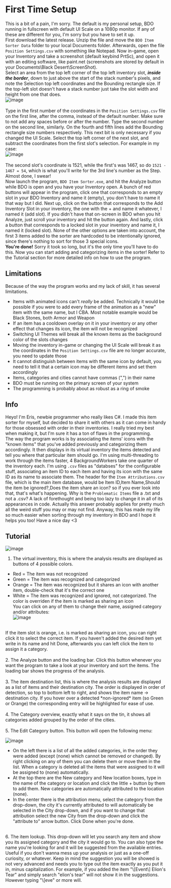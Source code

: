# **First Time Setup**
This is a bit of a pain, I'm sorry. The default is my personal setup, BDO running in fullscreen with default UI Scale on a 1080p monitor. If any of these are different for you, I'm sorry but you have to set it up.<br />
First download the latest release. Unzip the file and move the `BDO Item Sorter Data` folder to your local Documents folder. Afterwards, open the file `Position Settings.csv` with something like Notepad. Now in-game, open your Inventory and take a screenshot (default keybind PrtSc), and open it with an editing software, like paint.net (screenshots are stored by default in your Documents\Black Desert\ScreenShot).<br />
Select an area from the top left corner of the top left inventory slot, ***inside the border***, down to just above the start of the stack number's pixels, and note the Selection top left coordinates and the Bounding rectangle size. If the top-left slot doesn't have a stack number just take the slot width and height from one that does.<br />
![image](https://github.com/ErisLoona/BDO-Item-Sorter/assets/142046400/5e77b546-5562-45ec-8ac6-2e1d81b8362e)<br />
<br />
Type in the first number of the coordinates in the `Position Settings.csv` file on the first line, after the comma, instead of the default number. Make sure to not add any spaces before or after the number. Type the second number on the second line, similarly. On the fourth and fifth lines add the Bounding rectangle size numbers respectively. This next bit is only necessary if you changed the UI Scale. Select the top left corner of the next slot, and subtract the coordinates from the first slot's selection. For example in my case:<br />
![image](https://github.com/ErisLoona/BDO-Item-Sorter/assets/142046400/ba9bdc42-38f5-4456-ac81-f2b50473b776)<br />
<br />
The second slot's coordinate is 1521, while the first's was 1467, so do `1521 - 1467 = 54`, which is what you'll write for the 3rd line's number as the Step.<br/>
Almost done, I swear!<br />
Now launch the program, `BDO Item Sorter.exe`, and hit the Analyze button while BDO is open and you have your Inventory open. A bunch of red buttons will appear in the program, click one that corresponds to an empty slot in your BDO Inventory and name it (empty), you don't have to name it that way but I did. Next up, click on the button that corresponds to the Add Inventory Slot in your inventory, the one with the + and name it whatever, I named it (add slot). If you didn't have that on-screen in BDO when you hit Analyze, just scroll your inventory and hit the button again. And lastly, click a button that corresponds to a locked slot in your inventory and name it, I named it (locked slot). None of the other options are taken into account, the first 3 items added to the sorter are hardcoded to be intentionally ignored, since there's nothing to sort for those 3 special icons.<br />
**You're done!** Sorry it took so long, but it's the only time you'll have to do this. Now you can start adding and categorizing items in the sorter! Refer to the Tutorial section for more detailed info on how to use the program.<br />
## **Limitations**
Because of the way the program works and my lack of skill, it has several limitations.
- Items with animated icons can't *really* be added. Technically it would be possible if you were to add every frame of the animation as a "new" item with the same name, but I CBA. Most notable example would be Black Stones, both Armor and Weapon
- If an item has a cooldown overlay on it in your inventory or any other effect that changes its icon, the item will not be recognized
- Switching UI Themes will break all the known items as the background color of the slots changes
- Moving the inventory in-game or changing the UI Scale will break it as the coordinates in the `Position Settings.csv` file are no longer accurate, you need to update those
- It cannot distinguish between items with the same icon by default, you need to tell it that a certain icon may be different items and set them accordingly
- Items, categories and cities cannot have commas (",") in their name
- BDO must be running on the primary screen of your system
- The programming is probably about as robust as a ring of smoke
## **Info**
Heyo! I'm Eris, newbie programmer who really likes C#. I made this item sorter for myself, but decided to share it with others as it can come in handy for those obsessed with order in their inventories. I really tried my best when making it, but I'm sure it has a ton of flaws in the programming.<br />
The way the program works is by associating the items' icons with the "known items" that you've added previously and categorizing them accordingly. It then displays in its virtual inventory the items detected and tell you where that particular item should go. I'm using multi-threading to work through the items faster, 4 BackgroundWorkers take one quarter of the inventory each. I'm using `.csv` files as "databses" for the configurable stuff, associating an item ID to each item and having its icon with the same ID as its name to associate them. The header for the `Item Attributions.csv` file, which is the main item database, would be Item ID,Item Name,Should the item be ignored?,Does the item share an icon? so if you ever look into that, that's what's happening. Why is the `Problematic Items` file a .txt and not a .csv? A lack of forethought and being too lazy to change it in all of its appearances in code. Actually this answer probably applies for pretty much all the weird stuff you may or may not find. Anyway, this has made my life so much easier when sorting through my inventory in BDO and I hope it helps you too! Have a nice day <3<br />
## **Tutorial**<br />
![image](https://github.com/ErisLoona/BDO-Item-Sorter/assets/142046400/fc55228c-6726-4b4d-888a-85e612f11050)<br />
1. The virtual inventory, this is where the analysis results are displayed as buttons of 4 possible colors.
- Red = The item was not recognized
- Green = The item was recognized and categorized
- Orange = The item was recognized but it shares an icon with another item, double-check that it's the correct one
- White = The item was recognized and ignored, not categorized. The color is overriden if the item is marked as sharing an icon<br />
You can click on any of them to change their name, assigned category and/or attributes:<br />
![image](https://github.com/ErisLoona/BDO-Item-Sorter/assets/142046400/e0dd78a8-843a-47ce-9609-92ecb5604091)<br />
<br />
If the item slot is orange, i.e. is marked as sharing an icon, you can right click it to select the correct item. If you haven't added the desired item yet write in its name and hit Done, afterwards you can left click the item to assign it a category.<br />
<br />
2. The Analyze button and the loading bar. Click this button whenever you want the program to take a look at your inventory and sort the items. The loading bar shows the progress of the analysis.<br />
<br />
3. The item destination list, this is where the analysis results are displayed as a list of items and their destination city. The order is displayed in order of detection, so top to bottom left to right, and shows the item name -> destination city. If you hover over a detected *non-ignored* item (so Green or Orange) the corresponding entry will be highlighted for ease of use.<br />
<br />
4. The Category overview, exactly what it says on the tin, it shows all categories added grouped by the order of the cities.<br />
<br />
5. The Edit Category button. This button will open the following menu:
  
![image](https://github.com/ErisLoona/BDO-Item-Sorter/assets/142046400/d23250fc-faf5-4a65-adc1-6a6200bb8df4)<br />
- On the left there is a list of all the added categories, in the order they were added (except (none) which cannot be removed or changed). By right clicking on any of them you can delete them or move them in the list. When a category is deleted all the items that were assigned to it will be assigned to (none) automatically.
- At the top there are the New category and New location boxes, type in the name of the category or location and click the little + button by them to add them. New categories are automatically attributed to the location (none).
- In the center there is the attribution menu, select the category from the drop-down, the city it's currently attributed to will automatically be selected in the City drop-down, and if you want to change that attribution select the new City from the drop-down and click the "attribute to" arrow button. Click Done when you're done.<br />
<br />
6. The item lookup. This drop-down will let you search any item and show you its assigned category and the city it would go to. You can also type the name you're looking for and it will be suggested from the available entries. Useful if you don't wanna mess up your analysis or just as a one-off curiosity, or whatever. Keep in mind the suggestion you will be showed is not very advanced and needs you to type out the item exactly as you put it in, minus capitalization. For example, if you added the item "\[Event\] Elion's Tear" and simply search "elion's tear" will not show it in the suggestions. However typing "\[eve" or more will.
